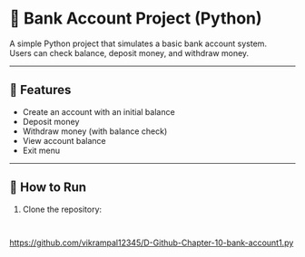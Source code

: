 # 🏦 Bank Account Project (Python)

A simple Python project that simulates a basic bank account system.  
Users can check balance, deposit money, and withdraw money.

---

## 📌 Features
- Create an account with an initial balance
- Deposit money
- Withdraw money (with balance check)
- View account balance
- Exit menu

---

## 🚀 How to Run
1. Clone the repository:
   ```bash
 
https://github.com/vikrampal12345/D-Github-Chapter-10-bank-account1.py
